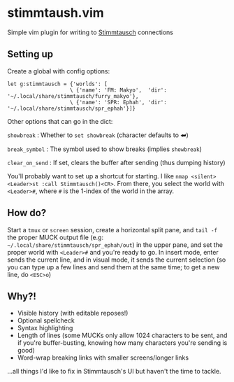 # stimmtaush.vim

Simple vim plugin for writing to [Stimmtausch](https://stimmtausch.org) connections

## Setting up

Create a global with config options:

```vim
let g:stimmtausch = {'worlds': [
                    \ {'name': 'FM: Makyo',  'dir': '~/.local/share/stimmtausch/furry_makyo'},
                    \ {'name': 'SPR: Ephah', 'dir': '~/.local/share/stimmtausch/spr_ephah'}]}
```

Other options that can go in the dict:

`showbreak`
:   Whether to `set showbreak` (character defaults to ⮨)

`break_symbol`
:   The symbol used to show breaks (implies `showbreak`)

`clear_on_send`
:   If set, clears the buffer after sending (thus dumping history)

You'll probably want to set up a shortcut for starting. I like `nmap <silent> <Leader>st :call Stimmtausch()<CR>`. From there, you select the world with `<Leader>#`, where `#` is the 1-index of the world in the array.

## How do?

Start a `tmux` or `screen` session, create a horizontal split pane, and `tail -f` the proper MUCK output file (e.g: `~/.local/share/stimmtausch/spr_ephah/out`) in the upper pane, and set the proper world with `<Leader>#` and you're ready to go. In insert mode, enter sends the current line, and in visual mode, it sends the current selection (so you can type up a few lines and send them at the same time; to get a new line, do `<ESC>o`)

## Why?!

* Visible history (with editable reposes!)
* Optional spellcheck
* Syntax highlighting
* Length of lines (some MUCKs only allow 1024 characters to be sent, and if you're buffer-busting, knowing how many characters you're sending is good)
* Word-wrap breaking links with smaller screens/longer links

...all things I'd like to fix in Stimmtausch's UI but haven't the time to tackle.
